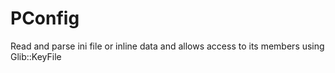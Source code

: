 PConfig
=======

Read and parse ini file or inline data and allows access to its members using Glib::KeyFile
